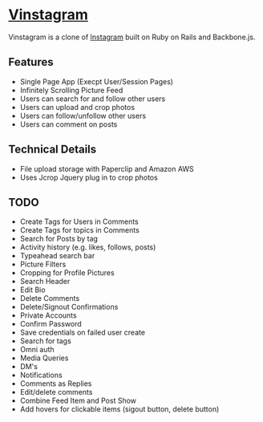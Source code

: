 # [Vinstagram](https://vinstagram.herokuapp.com)

Vinstagram is a clone of [Instagram](www.instagram.com) built on Ruby on Rails and Backbone.js.

## Features
- Single Page App (Execpt User/Session Pages)
- Infinitely Scrolling Picture Feed
- Users can search for and follow other users
- Users can upload and crop photos
- Users can follow/unfollow other users
- Users can comment on posts


## Technical Details
 - File upload storage with Paperclip and Amazon AWS
 - Uses Jcrop Jquery plug in to crop photos

## TODO
- Create Tags for Users in Comments
- Create Tags for topics in Comments
- Search for Posts by tag
- Activity history (e.g. likes, follows, posts)
- Typeahead search bar
- Picture Filters
- Cropping for Profile Pictures
- Search Header
- Edit Bio
- Delete Comments
- Delete/Signout Confirmations
- Private Accounts
- Confirm Password
- Save credentials on failed user create
- Search for tags
- Omni auth
- Media Queries
- DM's
- Notifications
- Comments as Replies
- Edit/delete comments
- Combine Feed Item and Post Show
- Add hovers for clickable items (sigout button, delete button)
